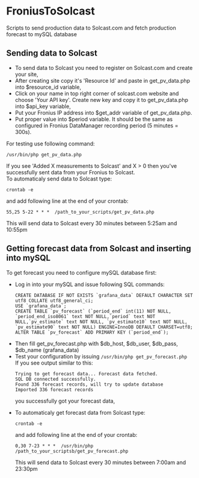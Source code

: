 # FroniusToSolcast
Scripts to send production data to Solcast.com and fetch production forecast to mySQL database

## Sending data to Solcast
<ul>
<li>To send data to Solcast you need to register on Solcast.com and create your site,
<li>After creating site copy it's 'Resource Id' and paste in get_pv_data.php into $resource_id variable,
<li>Click on your name in top right corner of solcast.com website and choose 'Your API key'. Create new key and copy it to get_pv_data.php into $api_key variable,
<li>Put your Fronius IP address into $get_addr variable of get_pv_data.php.
<li>Put proper value into $period variable. It should be the same as configured in Fronius DataManager recording period (5 minutes = 300s).
</ul>
For testing use following command:<br>

```
/usr/bin/php get_pv_data.php
```

If you see 'Added X measurements to Solcast' and X > 0 then you've successfully sent data from your Fronius to Solcast.<br>
To automaticaly send data to Solcast type:<br>

```
crontab -e
```

and add following line at the end of your crontab:<br>

```
55,25 5-22 * * *  /path_to_your_scripts/get_pv_data.php
```

This will send data to Solcast every 30 minutes between 5:25am and 10:55pm


## Getting forecast data from Solcast and inserting into mySQL

To get forecast you need to configure mySQL database first:
<ul>
<li>Log in into your mySQL and issue following SQL commands:<br>

```
CREATE DATABASE IF NOT EXISTS `grafana_data` DEFAULT CHARACTER SET utf8 COLLATE utf8_general_ci;
USE `grafana_data`;
CREATE TABLE `pv_forecast` (`period_end` int(11) NOT NULL, `period_end_iso8061` text NOT NULL,`period` text NOT NULL,`pv_estimate` text NOT NULL, `pv_estimate10` text NOT NULL, `pv_estimate90` text NOT NULL) ENGINE=InnoDB DEFAULT CHARSET=utf8;
ALTER TABLE `pv_forecast` ADD PRIMARY KEY (`period_end`);
```

<li>Then fill get_pv_forecast.php with $db_host, $db_user, $db_pass, $db_name (grafana_data)
  <li>Test your configuration by issuing <code>/usr/bin/php get_pv_forecast.php</code><br>
If you see output similar to this:
  
```
Trying to get forecast data... Forecast data fetched.
SQL DB connected successfully.
Found 336 forecast records, will try to update database
Imported 336 forecast records
```

you successfully got your forecast data,
<li>To automaticaly get forecast data from Solcast type:<br>

```
crontab -e
```

and add following line at the end of your crontab:<br>

```
0,30 7-23 * * *  /usr/bin/php /path_to_your_scriptsb/get_pv_forecast.php
```

This will send data to Solcast every 30 minutes between 7:00am and 23:30pm

